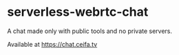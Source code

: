 # serverless-webrtc-chat

A chat made only with public tools and no private servers.

Available at https://chat.ceifa.tv
